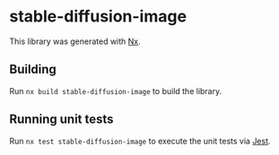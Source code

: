# stable-diffusion-image

This library was generated with [Nx](https://nx.dev).

## Building

Run `nx build stable-diffusion-image` to build the library.

## Running unit tests

Run `nx test stable-diffusion-image` to execute the unit tests via [Jest](https://jestjs.io).

